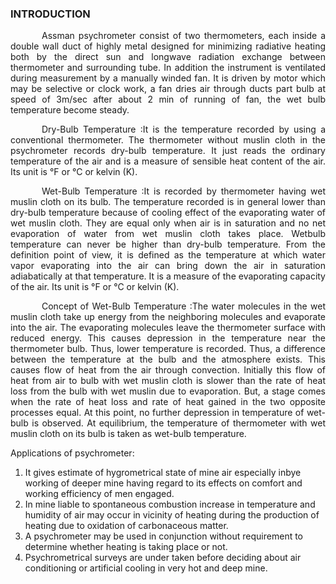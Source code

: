 ### INTRODUCTION<br>

<p style="text-indent:50px;text-align:justify;">Assman psychrometer consist of two thermometers, each inside a double wall duct of highly metal designed for minimizing radiative heating both by the direct sun and longwave radiation exchange between thermometer and surrounding tube. In addition the instrument is ventilated during measurement by a manually winded fan. It is driven by motor which may be selective or clock work, a fan dries air through ducts part bulb at speed of 3m/sec after about 2 min of running of fan, the wet bulb temperature become steady. 
 </p>

<p style="text-indent:50px;text-align:justify;">Dry-Bulb Temperature :It is the temperature recorded by using a conventional thermometer. The thermometer without muslin cloth in the psychrometer records dry-bulb temperature. It just reads the ordinary temperature of the air and is a measure of sensible heat content of the air. Its unit is °F or °C or kelvin (K). </p>

<p style="text-indent:50px;text-align:justify;">Wet-Bulb Temperature :It is recorded by thermometer having wet muslin cloth on its bulb. The temperature recorded is in general lower than dry-bulb temperature because of cooling effect of the evaporating water of wet muslin cloth. They are equal only when air is in saturation and no net evaporation of water from wet muslin cloth takes place. Wetbulb temperature can never be higher than dry-bulb temperature. From the definition point of view, it is defined as the temperature at which water vapor evaporating into the air can bring down the air in saturation adiabatically at that temperature. It is a measure of the evaporating capacity of the air. Its unit is °F or °C or kelvin (K).
</p>

<p style="text-indent:50px;text-align:justify;">Concept of Wet-Bulb Temperature :The water molecules in the wet muslin cloth take up energy from the neighboring molecules and evaporate into the air. The evaporating molecules leave the thermometer surface with reduced energy. This causes depression in the temperature near the thermometer bulb. Thus, lower temperature is recorded. Thus, a difference between the temperature at the bulb and the atmosphere exists. This causes flow of heat from the air through convection. Initially this flow of heat from air to bulb with wet muslin cloth is slower than the rate of heat loss from the bulb with wet muslin due to evaporation. But, a stage comes when the rate of heat loss and rate of heat gained in the two opposite processes equal. At this point, no further depression in temperature of wet-bulb is observed. At equilibrium, the temperature of thermometer with wet muslin cloth on its bulb is taken as wet-bulb temperature.
</p>

Applications of psychrometer:

1. It gives estimate of hygrometrical state of mine air especially inbye working of deeper mine having regard to its effects on comfort and working efficiency of men engaged.
2. In mine liable to spontaneous combustion increase in temperature and humidity of air may occur in vicinity of heating during the production of heating due to oxidation of carbonaceous matter.
3. A psychrometer may be used in conjunction without requirement to determine whether heating is taking place or not.
4. Psychrometrical surveys are under taken before deciding about air conditioning or artificial cooling in very hot and deep mine. 

